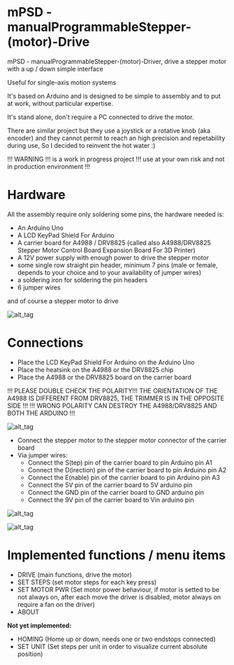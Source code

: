 # mPSD - manualProgrammableStepper-(motor)-Drive
mPSD - manualProgrammableStepper-(motor)-Driver, drive a stepper motor with a up / down simple interface

Useful for single-axis motion systems

It's based on Arduino and is designed to be simple to assembly and to put at work, without particular expertise.

It's stand alone, don't require a PC connected to drive the motor.

There are similar project but they use a joystick or a rotative knob (aka encoder) and they cannot permit to reach an high precision and repetability during use, So I decided to reinvent the hot water :)

!!! WARNING !!! is a work in progress project !!! use at your own risk and not in production environment !!!

# Hardware

All the assembly require only soldering some pins, the hardware needed is:

- An Arduino Uno
- A LCD KeyPad Shield For Arduino
- A carrier board for A4988 / DRV8825 (called also A4988/DRV8825 Stepper Motor Control Board Expansion Board For 3D Printer)
- A 12V power supply with enough power to drive the stepper motor
- some single row straight pin header, minimum 7 pins (male or female, depends to your choice and to your availability of jumper wires)
- a soldering iron for soldering the pin headers
- 6 jumper wires

and of course a stepper motor to drive

![alt_tag](https://raw.githubusercontent.com/alessiocavalieri/mPSD/master/images/mPSD_modules_overview.jpg)

# Connections

- Place the LCD KeyPad Shield For Arduino on the Arduino Uno
- Place the heatsink on the A4988 or the DRV8825 chip
- Place the A4988 or the DRV8825 board on the carrier board 

!!! PLEASE DOUBLE CHECK THE POLARITY!!! THE ORIENTATION OF THE A4988 IS DIFFERENT FROM DRV8825, THE TRIMMER IS IN THE OPPOSITE SIDE !!!
!!! WRONG POLARITY CAN DESTROY THE A4988/DRV8825 AND BOTH THE ARDUINO !!!

![alt_tag](https://raw.githubusercontent.com/alessiocavalieri/mPSD/master/images/orientation_A4988_DRV8825.jpg)

- Connect the stepper motor to the stepper motor connector of the carrier board
- Via jumper wires:
  - Connect the S(tep) pin of the carrier board to pin Arduino pin A1
  - Connect the D(irection) pin of the carrier board to pin Arduino pin A2
  - Connect the E(nable) pin of the carrier board to pin Arduino pin A3
  - Connect the 5V pin of the carrier board to 5V arduino pin
  - Connect the GND pin of the carrier board to GND arduino pin
  - Connect the 9V pin of the carrier board to Vin arduino pin

![alt_tag](https://raw.githubusercontent.com/alessiocavalieri/mPSD/master/images/mPSD_carrier_board.jpg)

![alt_tag](https://raw.githubusercontent.com/alessiocavalieri/mPSD/master/images/mPSD_lcd_keypad_shield_and_arduino.jpg)

# Implemented functions / menu items
- DRIVE (main functions, drive the motor)
- SET STEPS (set motor steps for each key press)
- SET MOTOR PWR (Set motor power behaviour, if motor is setted to be not always on, after each move the driver is disabled, motor always on require a fan on the driver)
- ABOUT

**Not yet implemented:**

- HOMING (Home up or down, needs one or two endstops connected)
- SET UNIT (Set steps per unit in order to visualize current absolute position)

